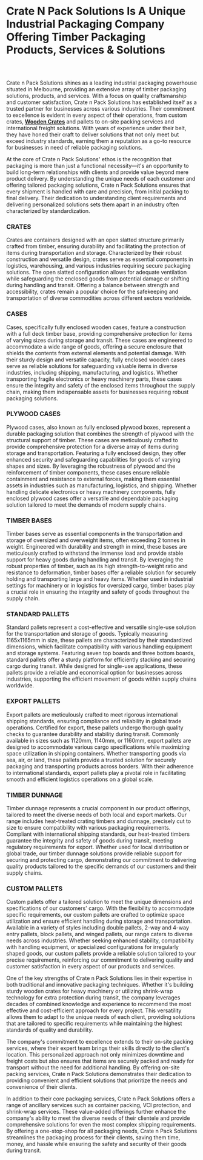 # Crate N Pack Solutions Is A Unique Industrial Packaging Company Offering Timber Packaging Products, Services & Solutions

<p align="center">
  <a href="https://cratenpacksolutions.com.au/" style="display: block; padding: 1em 0; text-align: center; ">
<img
      alt=""
      border="0"
      data-original-height="800"
      data-original-width="800"
      src="https://blogger.googleusercontent.com/img/b/R29vZ2xl/AVvXsEiEXmmNjupPLsfYQDyHd4ISDuMs-mQvaNmkRY8pw45EeswOsop5M6NFvNELi5FROaJDLgj71fdwcbcxiKTJWWP3TALJ8sA1rZKo_ti-czh47pPYps53AoRZqan7BjUY0qk1vTqCtloGqXHGwTeokIo36RHsgS3AG6VDKUuaLjH5nH5nr0ys8DBM69DWFErG/s1600/Untitled%20design%20%281%29.png"
  /></a>
</p>

Crate n Pack Solutions shines as a leading industrial packaging powerhouse situated in Melbourne, providing an extensive array of timber packaging solutions, products, and services. With a focus on quality craftsmanship and customer satisfaction, Crate n Pack Solutions has established itself as a trusted partner for businesses across various industries. Their commitment to excellence is evident in every aspect of their operations, from custom crates, [**Wooden Crates**](https://cratenpacksolutions.com.au/) and pallets to on-site packing services and international freight solutions. With years of experience under their belt, they have honed their craft to deliver solutions that not only meet but exceed industry standards, earning them a reputation as a go-to resource for businesses in need of reliable packaging solutions.

At the core of Crate n Pack Solutions' ethos is the recognition that packaging is more than just a functional necessity—it's an opportunity to build long-term relationships with clients and provide value beyond mere product delivery. By understanding the unique needs of each customer and offering tailored packaging solutions, Crate n Pack Solutions ensures that every shipment is handled with care and precision, from initial packing to final delivery. Their dedication to understanding client requirements and delivering personalized solutions sets them apart in an industry often characterized by standardization.

### CRATES

Crates are containers designed with an open slatted structure primarily crafted from timber, ensuring durability and facilitating the protection of items during transportation and storage. Characterized by their robust construction and versatile design, crates serve as essential components in logistics, warehousing, and various industries requiring secure packaging solutions. The open slatted configuration allows for adequate ventilation while safeguarding the enclosed goods from potential damage or shifting during handling and transit. Offering a balance between strength and accessibility, crates remain a popular choice for the safekeeping and transportation of diverse commodities across different sectors worldwide.

### CASES

Cases, specifically fully enclosed wooden cases, feature a construction with a full deck timber base, providing comprehensive protection for items of varying sizes during storage and transit. These cases are engineered to accommodate a wide range of goods, offering a secure enclosure that shields the contents from external elements and potential damage. With their sturdy design and versatile capacity, fully enclosed wooden cases serve as reliable solutions for safeguarding valuable items in diverse industries, including shipping, manufacturing, and logistics. Whether transporting fragile electronics or heavy machinery parts, these cases ensure the integrity and safety of the enclosed items throughout the supply chain, making them indispensable assets for businesses requiring robust packaging solutions.

### PLYWOOD CASES

Plywood cases, also known as fully enclosed plywood boxes, represent a durable packaging solution that combines the strength of plywood with the structural support of timber. These cases are meticulously crafted to provide comprehensive protection for a diverse array of items during storage and transportation. Featuring a fully enclosed design, they offer enhanced security and safeguarding capabilities for goods of varying shapes and sizes. By leveraging the robustness of plywood and the reinforcement of timber components, these cases ensure reliable containment and resistance to external forces, making them essential assets in industries such as manufacturing, logistics, and shipping. Whether handling delicate electronics or heavy machinery components, fully enclosed plywood cases offer a versatile and dependable packaging solution tailored to meet the demands of modern supply chains.

### TIMBER BASES

Timber bases serve as essential components in the transportation and storage of oversized and overweight items, often exceeding 2 tonnes in weight. Engineered with durability and strength in mind, these bases are meticulously crafted to withstand the immense load and provide stable support for heavy goods during handling and transit. By leveraging the robust properties of timber, such as its high strength-to-weight ratio and resistance to deformation, timber bases offer a reliable solution for securely holding and transporting large and heavy items. Whether used in industrial settings for machinery or in logistics for oversized cargo, timber bases play a crucial role in ensuring the integrity and safety of goods throughout the supply chain.

### STANDARD PALLETS

Standard pallets represent a cost-effective and versatile single-use solution for the transportation and storage of goods. Typically measuring 1165x1165mm in size, these pallets are characterized by their standardized dimensions, which facilitate compatibility with various handling equipment and storage systems. Featuring seven top boards and three bottom boards, standard pallets offer a sturdy platform for efficiently stacking and securing cargo during transit. While designed for single-use applications, these pallets provide a reliable and economical option for businesses across industries, supporting the efficient movement of goods within supply chains worldwide.

### EXPORT PALLETS

Export pallets are meticulously crafted to meet rigorous international shipping standards, ensuring compliance and reliability in global trade operations. Certified for export, these pallets undergo thorough quality checks to guarantee durability and stability during transit. Commonly available in sizes such as 1120mm, 1140mm, or 1160mm, export pallets are designed to accommodate various cargo specifications while maximizing space utilization in shipping containers. Whether transporting goods via sea, air, or land, these pallets provide a trusted solution for securely packaging and transporting products across borders. With their adherence to international standards, export pallets play a pivotal role in facilitating smooth and efficient logistics operations on a global scale.

### TIMBER DUNNAGE

Timber dunnage represents a crucial component in our product offerings, tailored to meet the diverse needs of both local and export markets. Our range includes heat-treated crating timbers and dunnage, precisely cut to size to ensure compatibility with various packaging requirements. Compliant with international shipping standards, our heat-treated timbers guarantee the integrity and safety of goods during transit, meeting regulatory requirements for export. Whether used for local distribution or global trade, our timber dunnage solutions provide reliable support for securing and protecting cargo, demonstrating our commitment to delivering quality products tailored to the specific demands of our customers and their supply chains.

### CUSTOM PALLETS

Custom pallets offer a tailored solution to meet the unique dimensions and specifications of our customers' cargo. With the flexibility to accommodate specific requirements, our custom pallets are crafted to optimize space utilization and ensure efficient handling during storage and transportation. Available in a variety of styles including double pallets, 2-way and 4-way entry pallets, block pallets, and winged pallets, our range caters to diverse needs across industries. Whether seeking enhanced stability, compatibility with handling equipment, or specialized configurations for irregularly shaped goods, our custom pallets provide a reliable solution tailored to your precise requirements, reinforcing our commitment to delivering quality and customer satisfaction in every aspect of our products and services.

One of the key strengths of Crate n Pack Solutions lies in their expertise in both traditional and innovative packaging techniques. Whether it's building sturdy wooden crates for heavy machinery or utilizing shrink-wrap technology for extra protection during transit, the company leverages decades of combined knowledge and experience to recommend the most effective and cost-efficient approach for every project. This versatility allows them to adapt to the unique needs of each client, providing solutions that are tailored to specific requirements while maintaining the highest standards of quality and durability.

The company's commitment to excellence extends to their on-site packing services, where their expert team brings their skills directly to the client's location. This personalized approach not only minimizes downtime and freight costs but also ensures that items are securely packed and ready for transport without the need for additional handling. By offering on-site packing services, Crate n Pack Solutions demonstrates their dedication to providing convenient and efficient solutions that prioritize the needs and convenience of their clients.

In addition to their core packaging services, Crate n Pack Solutions offers a range of ancillary services such as container packing, VCI protection, and shrink-wrap services. These value-added offerings further enhance the company's ability to meet the diverse needs of their clientele and provide comprehensive solutions for even the most complex shipping requirements. By offering a one-stop-shop for all packaging needs, Crate n Pack Solutions streamlines the packaging process for their clients, saving them time, money, and hassle while ensuring the safety and security of their goods during transit.
